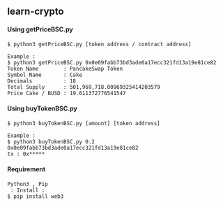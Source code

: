 ## learn-crypto

#### Using getPriceBSC.py
```
$ python3 getPriceBSC.py [token address / contract address]

Example : 
$ python3 getPriceBSC.py 0x0e09fabb73bd3ade0a17ecc321fd13a19e81ce82
Token Name        : PancakeSwap Token
Symbol Name       : Cake
Decimals          : 18
Total Supply      : 501,969,718.00969325414203579
Price Cake / BUSD : 19.611372776541547
```

#### Using buyTokenBSC.py
```
$ python3 buyTokenBSC.py [amount] [token address]

Example : 
$ python3 buyTokenBSC.py 0.2 0x0e09fabb73bd3ade0a17ecc321fd13a19e81ce82
tx : 0x*****
```
#### Requirement
```
Python3 , Pip
 : Install : 
$ pip install web3
```
